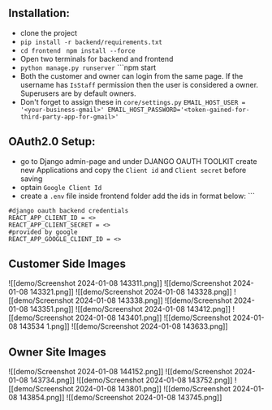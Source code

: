 
## Installation:
- clone the project
- ```pip install -r backend/requirements.txt```
- ```cd frontend``` ``` npm install --force```
- Open two terminals for backend and frontend
- ```python manage.py runserver``` ```npm start
- Both the customer and owner can login from the same page. If the username has ```IsStaff``` permission then the user is considered a owner. Superusers are by default owners.
- Don't forget to assign these in ```core/settings.py```
 ```EMAIL_HOST_USER = '<your-business-gmail>' EMAIL_HOST_PASSWORD='<token-gained-for-third-party-app-for-gmail>' ```

## OAuth2.0 Setup:
- go to Django admin-page and under DJANGO OAUTH TOOLKIT create new Applications and copy the ```Client id``` and  ```Client secret``` before saving
- optain ```Google Client Id``` 
- create a ```.env``` file inside frontend folder add the ids in format below:		```
```
#django oauth backend credentials
REACT_APP_CLIENT_ID = <>
REACT_APP_CLIENT_SECRET = <>
#provided by google
REACT_APP_GOOGLE_CLIENT_ID = <>
```

## Customer Side Images

![[demo/Screenshot 2024-01-08 143311.png]]
![[demo/Screenshot 2024-01-08 143321.png]]
![[demo/Screenshot 2024-01-08 143328.png]]
![[demo/Screenshot 2024-01-08 143338.png]]
![[demo/Screenshot 2024-01-08 143351.png]]
![[demo/Screenshot 2024-01-08 143412.png]]
![[demo/Screenshot 2024-01-08 143401.png]]
![[demo/Screenshot 2024-01-08 143534 1.png]]
![[demo/Screenshot 2024-01-08 143633.png]]

## Owner Site Images

![[demo/Screenshot 2024-01-08 144152.png]]
![[demo/Screenshot 2024-01-08 143734.png]]
![[demo/Screenshot 2024-01-08 143752.png]]
![[demo/Screenshot 2024-01-08 143801.png]]
![[demo/Screenshot 2024-01-08 143854.png]]
![[demo/Screenshot 2024-01-08 143745.png]]